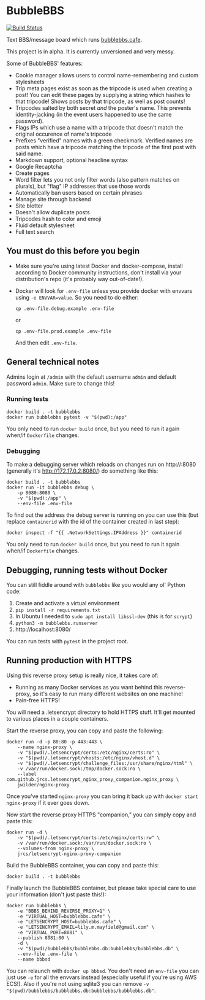 # BubbleBBS

[![Build
Status](https://travis-ci.org/lily-mayfield/bubblebbs.svg?branch=master)](https://travis-ci.org/lily-mayfield/bubblebbs)

Text BBS/message board which runs [bubblebbs.cafe](http://bubblebbs.cafe).

This project is in alpha. It is currently unversioned and very messy.

Some of BubbleBBS' features:

  * Cookie manager allows users to control name-remembering and custom
    stylesheets
  * Trip meta pages exist as soon as the tripcode is used when creating a post!
    You can edit these pages by supplying a string which hashes to that
    tripcode! Shows posts by that tripcode, as well as post counts!
  * Tripcodes salted by both secret *and* the poster's name. This prevents
    identity-jacking (in the event users happened to use the same password).
  * Flags IPs which use a name with a tripcode that doesn't match the original
    occurence of name's tripcode
  * Prefixes "verified" names with a green checkmark. Verified names are posts
    which have a tripcode matching the tripcode of the first post with said name.
  * Markdown support, optional headline syntax
  * Google Recaptcha
  * Create pages
  * Word filter lets you not only filter words (also pattern matches on
    plurals), but "flag" IP addresses that use those words
  * Automatically ban users based on certain phrases
  * Manage site through backend
  * Site blotter
  * Doesn't allow duplicate posts
  * Tripcodes hash to color and emoji
  * Fluid default stylesheet
  * Full text search

## You must do this before you begin

  * Make sure you're using latest Docker and docker-compose, install according to
    Docker community instructions, don't install via your distribution's repo (it's
    probably way out-of-date!).
  * Docker will look for `.env-file` unless you provide docker
    with envvars using `-e ENVVAR=value`. So you need to do either:

    ```cp .env-file.debug.example .env-file```

    or

    ```cp .env-file.prod.example .env-file```

    And then edit `.env-file`.

## General technical notes
    
Admins login at `/admin` with the default username `admin` and default password `admin`.
Make sure to change this!

### Running tests

```
docker build . -t bubblebbs
docker run bubblebbs pytest -v "$(pwd):/app"
```

You only need to run `docker build` once, but you need to run it again when/if
`Dockerfile` changes.

### Debugging

To make a debugging server which reloads on changes run on
http://<docker-ip>:8080 (generally it's http://172.17.0.2:8080/) do something
like this:

```
docker build . -t bubblebbs
docker run -it bubblebbs debug \
    -p 8080:8080 \
    -v "$(pwd):/app" \
    --env-file .env-file
```

To find out the address the debug server is running on you can use this (but
replace `containerid` with the id of the container created in last step):

```
docker inspect -f "{{ .NetworkSettings.IPAddress }}" containerid
```

You only need to run `docker build` once, but you need to run it again when/if
`Dockerfile` changes.

## Debugging, running tests without Docker

You can still fiddle around with `bubblebbs` like you would any ol' Python code:

  1. Create and activate a virtual environment
  1. `pip install -r requirements.txt`
  1. In Ubuntu I needed to `sudo apt install libssl-dev` (this is for `scrypt`)
  1. `python3 -m bubblebbs.runserver`
  1. http://localhost:8080/

You can run tests with `pytest` in the project root.

## Running production with HTTPS

Using this reverse proxy setup is really nice, it takes care of:

  * Running as many Docker services as you want behind this reverse-proxy,
    so it's easy to run many different websites on one machine!
  * Pain-free HTTPS!

You will need a .letsencrypt directory to hold HTTPS stuff. It'll get mounted
to various places in a couple containers.

Start the reverse proxy, you can copy and paste the following:

```
docker run -d -p 80:80 -p 443:443 \
    --name nginx-proxy \
    -v "$(pwd)/.letsencrypt/certs:/etc/nginx/certs:ro" \
    -v "$(pwd)/.letsencrypt/vhosts:/etc/nginx/vhost.d" \
    -v "$(pwd)/.letsencrypt/challenge_files:/usr/share/nginx/html" \
    -v /var/run/docker.sock:/tmp/docker.sock:ro \
    --label com.github.jrcs.letsencrypt_nginx_proxy_companion.nginx_proxy \
    jwilder/nginx-proxy
```

Once you've started `nginx-proxy` you can bring it back up with `docker start
nginx-proxy` if it ever goes down.

Now start the reverse proxy HTTPS "companion," you can simply copy and paste
this:

```
docker run -d \
    -v "$(pwd)/.letsencrypt/certs:/etc/nginx/certs:rw" \
    -v /var/run/docker.sock:/var/run/docker.sock:ro \
    --volumes-from nginx-proxy \
    jrcs/letsencrypt-nginx-proxy-companion
```

Build the BubbleBBS container, you can copy and paste this:

```
docker build . -t bubblebbs
```

Finally launch the BubbleBBS container, but please take special care to use
your information (don't just paste this!):

```
docker run bubblebbs \
    -e "BBBS_BEHIND_REVERSE_PROXY=1" \
    -e "VIRTUAL_HOST=bubblebbs.cafe" \
    -e "LETSENCRYPT_HOST=bubblebbs.cafe" \
    -e "LETSENCRYPT_EMAIL=lily.m.mayfield@gmail.com" \
    -e "VIRTUAL_PORT=8081" \
    --publish 8081:80 \
    -d \
    -v "$(pwd)/bubblebbs/bubblebbs.db:bubblebbs/bubblebbs.db" \
    --env-file .env-file \
    --name bbbsd
```

You can relaunch with `docker up bbbsd`.  You don't need an `env-file` you can
just use `-e` for all the envvars instead (especially useful if you're using
AWS ECS!).  Also if you're not using sqlite3 you can remove `-v
"$(pwd)/bubblebbs/bubblebbs.db:bubblebbs/bubblebbs.db"`.
